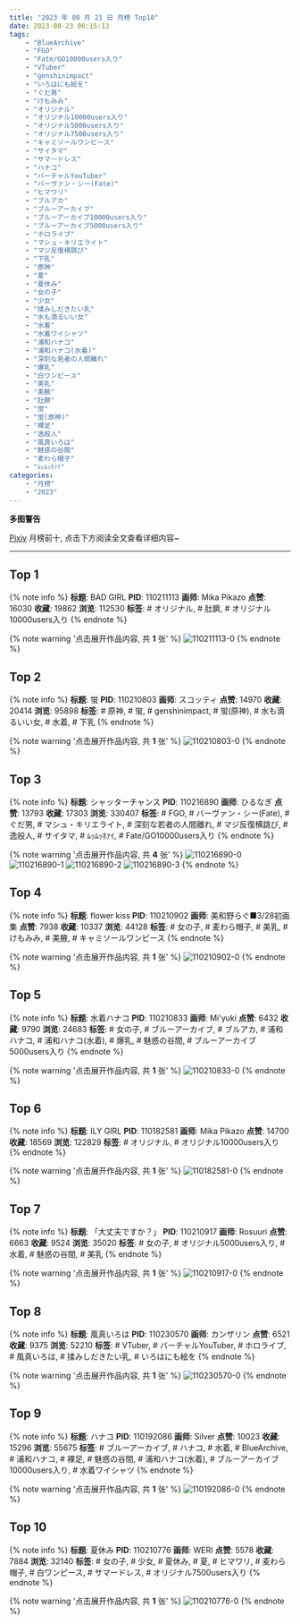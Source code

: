 ```yaml
---
title: "2023 年 08 月 21 日 月榜 Top10"
date: 2023-08-23 06:15:13
tags:
    - "BlueArchive"
    - "FGO"
    - "Fate/GO10000users入り"
    - "VTuber"
    - "genshinimpact"
    - "いろはにも絵を"
    - "ぐだ男"
    - "けもみみ"
    - "オリジナル"
    - "オリジナル10000users入り"
    - "オリジナル5000users入り"
    - "オリジナル7500users入り"
    - "キャミソールワンピース"
    - "サイタマ"
    - "サマードレス"
    - "ハナコ"
    - "バーチャルYouTuber"
    - "バーヴァン・シー(Fate)"
    - "ヒマワリ"
    - "ブルアカ"
    - "ブルーアーカイブ"
    - "ブルーアーカイブ10000users入り"
    - "ブルーアーカイブ5000users入り"
    - "ホロライブ"
    - "マシュ・キリエライト"
    - "マジ反復横跳び"
    - "下乳"
    - "原神"
    - "夏"
    - "夏休み"
    - "女の子"
    - "少女"
    - "揉みしだきたい乳"
    - "水も滴るいい女"
    - "水着"
    - "水着ワイシャツ"
    - "浦和ハナコ"
    - "浦和ハナコ(水着)"
    - "深刻な若者の人間離れ"
    - "爆乳"
    - "白ワンピース"
    - "美乳"
    - "美腋"
    - "肚臍"
    - "蛍"
    - "蛍(原神)"
    - "裸足"
    - "逸般人"
    - "風真いろは"
    - "魅惑の谷間"
    - "麦わら帽子"
    - "ﾑｯﾑｯﾎｧｲ"
categories:
    - "月榜"
    - "2023"
---
```


<i class="fa fa-triangle-exclamation"></i>**多图警告**<i class="fa fa-triangle-exclamation"></i>

[Pixiv](https://www.pixiv.net/) 月榜前十, 点击下方阅读全文查看详细内容~

<!-- more -->

---

## Top 1

{% note info %}
**标题**: BAD GIRL
**PID**: 110211113 **画师**: Mika Pikazo
**点赞**: 16030 **收藏**: 19862 **浏览**: 112530
**标签**: # オリジナル, # 肚臍, # オリジナル10000users入り
{% endnote %}

{% note warning '点击展开作品内容, 共 **1** 张' %}
![110211113-0](https://i.pixiv.re/img-original/img/2023/07/25/00/03/25/110211113_p0.png)
{% endnote %}

## Top 2

{% note info %}
**标题**: 蛍
**PID**: 110210803 **画师**: スコッティ
**点赞**: 14970 **收藏**: 20414 **浏览**: 95898
**标签**: # 原神, # 蛍, # genshinimpact, # 蛍(原神), # 水も滴るいい女, # 水着, # 下乳
{% endnote %}

{% note warning '点击展开作品内容, 共 **1** 张' %}
![110210803-0](https://i.pixiv.re/img-original/img/2023/07/25/00/00/18/110210803_p0.jpg)
{% endnote %}

## Top 3

{% note info %}
**标题**: シャッターチャンス
**PID**: 110216890 **画师**: ひるなぎ
**点赞**: 13793 **收藏**: 17303 **浏览**: 330407
**标签**: # FGO, # バーヴァン・シー(Fate), # ぐだ男, # マシュ・キリエライト, # 深刻な若者の人間離れ, # マジ反復横跳び, # 逸般人, # サイタマ, # ﾑｯﾑｯﾎｧｲ, # Fate/GO10000users入り
{% endnote %}

{% note warning '点击展开作品内容, 共 **4** 张' %}
![110216890-0](https://i.pixiv.re/img-original/img/2023/07/25/06/00/06/110216890_p0.jpg)
![110216890-1](https://i.pixiv.re/img-original/img/2023/07/25/06/00/06/110216890_p1.jpg)
![110216890-2](https://i.pixiv.re/img-original/img/2023/07/25/06/00/06/110216890_p2.jpg)
![110216890-3](https://i.pixiv.re/img-original/img/2023/07/25/06/00/06/110216890_p3.jpg)
{% endnote %}

## Top 4

{% note info %}
**标题**: flower kiss
**PID**: 110210902 **画师**: 美和野らぐ■3/28初画集
**点赞**: 7938 **收藏**: 10337 **浏览**: 44128
**标签**: # 女の子, # 麦わら帽子, # 美乳, # けもみみ, # 美腋, # キャミソールワンピース
{% endnote %}

{% note warning '点击展开作品内容, 共 **1** 张' %}
![110210902-0](https://i.pixiv.re/img-original/img/2023/07/25/00/00/56/110210902_p0.png)
{% endnote %}

## Top 5

{% note info %}
**标题**: 水着ハナコ
**PID**: 110210833 **画师**: Mi'yuki
**点赞**: 6432 **收藏**: 9790 **浏览**: 24683
**标签**: # 女の子, # ブルーアーカイブ, # ブルアカ, # 浦和ハナコ, # 浦和ハナコ(水着), # 爆乳, # 魅惑の谷間, # ブルーアーカイブ5000users入り
{% endnote %}

{% note warning '点击展开作品内容, 共 **1** 张' %}
![110210833-0](https://i.pixiv.re/img-original/img/2023/07/25/00/00/32/110210833_p0.png)
{% endnote %}

## Top 6

{% note info %}
**标题**: ILY GIRL
**PID**: 110182581 **画师**: Mika Pikazo
**点赞**: 14700 **收藏**: 18569 **浏览**: 122829
**标签**: # オリジナル, # オリジナル10000users入り
{% endnote %}

{% note warning '点击展开作品内容, 共 **1** 张' %}
![110182581-0](https://i.pixiv.re/img-original/img/2023/07/24/00/03/39/110182581_p0.png)
{% endnote %}

## Top 7

{% note info %}
**标题**: 「大丈夫ですか？」
**PID**: 110210917 **画师**: Rosuuri
**点赞**: 6663 **收藏**: 9524 **浏览**: 35020
**标签**: # 女の子, # オリジナル5000users入り, # 水着, # 魅惑の谷間, # 美乳
{% endnote %}

{% note warning '点击展开作品内容, 共 **1** 张' %}
![110210917-0](https://i.pixiv.re/img-original/img/2023/07/25/00/00/59/110210917_p0.jpg)
{% endnote %}

## Top 8

{% note info %}
**标题**: 風真いろは
**PID**: 110230570 **画师**: カンザリン
**点赞**: 6521 **收藏**: 9375 **浏览**: 52210
**标签**: # VTuber, # バーチャルYouTuber, # ホロライブ, # 風真いろは, # 揉みしだきたい乳, # いろはにも絵を
{% endnote %}

{% note warning '点击展开作品内容, 共 **1** 张' %}
![110230570-0](https://i.pixiv.re/img-original/img/2023/07/25/19/55/21/110230570_p0.png)
{% endnote %}

## Top 9

{% note info %}
**标题**: ハナコ
**PID**: 110192086 **画师**: Silver
**点赞**: 10023 **收藏**: 15296 **浏览**: 55675
**标签**: # ブルーアーカイブ, # ハナコ, # 水着, # BlueArchive, # 浦和ハナコ, # 裸足, # 魅惑の谷間, # 浦和ハナコ(水着), # ブルーアーカイブ10000users入り, # 水着ワイシャツ
{% endnote %}

{% note warning '点击展开作品内容, 共 **1** 张' %}
![110192086-0](https://i.pixiv.re/img-original/img/2023/07/24/10/43/37/110192086_p0.jpg)
{% endnote %}

## Top 10

{% note info %}
**标题**: 夏休み
**PID**: 110210776 **画师**: WERI
**点赞**: 5578 **收藏**: 7884 **浏览**: 32140
**标签**: # 女の子, # 少女, # 夏休み, # 夏, # ヒマワリ, # 麦わら帽子, # 白ワンピース, # サマードレス, # オリジナル7500users入り
{% endnote %}

{% note warning '点击展开作品内容, 共 **1** 张' %}
![110210776-0](https://i.pixiv.re/img-original/img/2023/07/25/00/00/09/110210776_p0.png)
{% endnote %}
